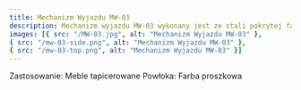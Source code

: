 ```yaml
---
title: Mechanizm Wyjazdu MW-03
description: Mechanizm wyjazdu MW-03 wykonany jest ze stali pokrytej farbą proszkową. Mechanizm pozwala na szybkie i wygodne wysuwanie powierzchni ukrytych mebli tapicerowanych.
images: [{ src: "/MW-03.jpg", alt: "Mechanizm Wyjazdu MW-03" },
{ src: "/mw-03-side.png", alt: "Mechanizm Wyjazdu MW-03" },
{ src: "/mw-03-top.png", alt: "Mechanizm Wyjazdu MW-03" }]
---
```


Zastosowanie: Meble tapicerowane
Powłoka: Farba proszkowa
